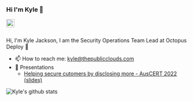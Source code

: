 <!--
Template ideas taken from here https://github.com/kautukkundan/Awesome-Profile-README-templates/blob/master/dynamic-realtime/Vaporjawn.md
-->

### Hi I'm Kyle :wave:

<a href="https://au.linkedin.com/in/kyle-jackson-14ab30101/">
  <img align="left" alt="Kyle's LinkedIn" width="22px" src="https://cdn.jsdelivr.net/npm/simple-icons@v3/icons/linkedin.svg" />
</a>

<br />
<br />

Hi, I'm Kyle Jackson, I am the Security Operations Team Lead at Octopus Deploy :octopus:

- :mailbox: How to reach me: kyle@thepublicclouds.com
- :speech_balloon: Presentations
  - [Helping secure cutomers by disclosing more - AusCERT 2022 (slides)](presentations/2022/AusCERT/Helping%20secure%20customers%20by%20disclosing%20more%20-%20AusCERT%202022.pdf)


![Kyle's github stats](https://github-readme-stats.vercel.app/api?username=wizedkyle&show_icons=true&hide_border=true)
